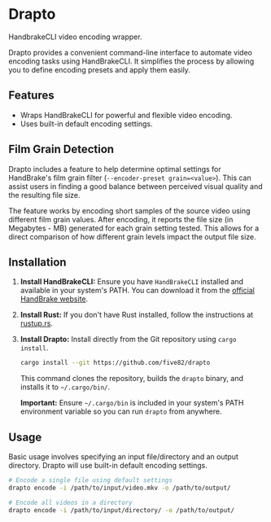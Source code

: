 # Drapto

HandbrakeCLI video encoding wrapper.

Drapto provides a convenient command-line interface to automate video encoding tasks using HandBrakeCLI. It simplifies the process by allowing you to define encoding presets and apply them easily.

## Features

*   Wraps HandBrakeCLI for powerful and flexible video encoding.
*   Uses built-in default encoding settings.

## Film Grain Detection

Drapto includes a feature to help determine optimal settings for HandBrake's film grain filter (`--encoder-preset grain=<value>`). This can assist users in finding a good balance between perceived visual quality and the resulting file size.

The feature works by encoding short samples of the source video using different film grain values. After encoding, it reports the file size (in Megabytes - MB) generated for each grain setting tested. This allows for a direct comparison of how different grain levels impact the output file size.

## Installation

1.  **Install HandBrakeCLI:** Ensure you have `HandBrakeCLI` installed and available in your system's PATH. You can download it from the [official HandBrake website](https://handbrake.fr/downloads2.php).
2.  **Install Rust:** If you don't have Rust installed, follow the instructions at [rustup.rs](https://rustup.rs/).
3.  **Install Drapto:** Install directly from the Git repository using `cargo install`.
    ```bash
    cargo install --git https://github.com/five82/drapto
    ```
    This command clones the repository, builds the `drapto` binary, and installs it to `~/.cargo/bin/`.

    **Important:** Ensure `~/.cargo/bin` is included in your system's PATH environment variable so you can run `drapto` from anywhere.

## Usage

Basic usage involves specifying an input file/directory and an output directory. Drapto will use built-in default encoding settings.

```bash
# Encode a single file using default settings
drapto encode -i /path/to/input/video.mkv -o /path/to/output/

# Encode all videos in a directory
drapto encode -i /path/to/input/directory/ -o /path/to/output/

```